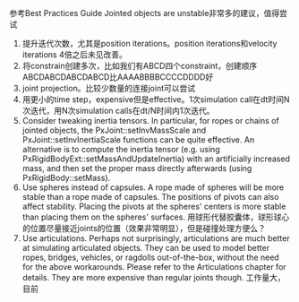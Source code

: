 参考Best Practices Guide
Jointed objects are unstable非常多的建议，值得尝试
1. 提升迭代次数，尤其是position iterations。position iterations和velocity iterations 4倍之后未见改善。
2. 将constrain创建多次，比如我们有ABCD四个constraint，创建顺序ABCDABCDABCDABCD比AAAABBBBCCCCDDDD好
3. joint projection。比较少数量的连接joint可以尝试
4. 用更小的time step，expensive但是effective。1次simulation call在dt时间N次迭代，用N次simulation calls在dt/N时间内1次迭代。
5. Consider tweaking inertia tensors. In particular, for ropes or chains of jointed objects, the PxJoint::setInvMassScale and PxJoint::setInvInertiaScale functions can be quite effective. An alternative is to compute the inertia tensor (e.g. using PxRigidBodyExt::setMassAndUpdateInertia) with an artificially increased mass, and then set the proper mass directly afterwards (using PxRigidBody::setMass).
7. Use spheres instead of capsules. A rope made of spheres will be more stable than a rope made of capsules. The positions of pivots can also affect stability. Placing the pivots at the spheres' centers is more stable than placing them on the spheres' surfaces.
用球形代替胶囊体，球形球心的位置尽量接近joints的位置（效果非常明显），但是碰撞处理方便么？
8. Use articulations. Perhaps not surprisingly, articulations are much better at simulating articulated objects. They can be used to model better ropes, bridges, vehicles, or ragdolls out-of-the-box, without the need for the above workarounds. Please refer to the Articulations chapter for details. They are more expensive than regular joints though.
工作量大，目前
